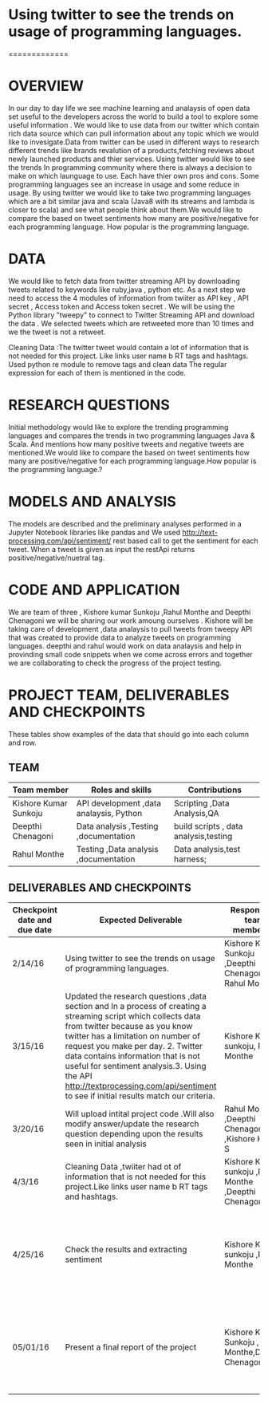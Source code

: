 # Using twitter to see the trends on usage of programming languages.

=============

# OVERVIEW 

In our day to day life we see machine learning and analaysis of open data set useful to the developers across the world to build a tool to explore some useful information . We would like to use data from our twitter which contain rich data source which can pull information about any topic which we would like to invesigate.Data from twitter can be used in different ways to research different trends like brands revalution of a products,fetching reviews about newly launched products and thier services.
Using twitter would like to see the trends In programming community where there is always a decision to make on which launguage to use. Each have thier own pros and cons. Some programming languages see an increase in usage and some reduce in usage. 
By using twitter we would like to take two programming languages which are a bit similar  java and scala (Java8 with its streams and lambda is closer to scala) and see what people think about them.We would like to compare the based on tweet sentiments how many are positive/negative for each programming language.
  How popular is the programming language.



# DATA

We would like to fetch data from twitter streaming API by downloading tweets related to keywords like ruby,java , python etc.
As a next step we need to access the 4 modules of information from twiiter as API key , API secret , Access token and Access token secret .
We will be using the Python library "tweepy" to connect to Twitter Streaming API and download the data .
We selected tweets which are retweeted more than 10 times and we the tweet is not a retweet. 

Cleaning Data :The twitter tweet would contain a lot of information that is not needed for this project.
  Like links user name b RT tags and hashtags.
  Used python re module to remove tags and clean data
  The regular expression for each of them is mentioned in the code.



# RESEARCH QUESTIONS
Initial methodology
would like to explore the trending programming languages and compares the trends in two programming languages Java & Scala.
And mentions how many positive tweets and negative tweets are mentioned.We would like to compare the based on tweet sentiments how many are positive/negative for each programming language.How popular is the programming language.?



# MODELS AND ANALYSIS

The models are described and the preliminary analyses performed in a Jupyter Notebook libraries like pandas and We used http://text-processing.com/api/sentiment/ rest based call to get the sentiment for each tweet. When a tweet is given as input the restApi returns positive/negative/nuetral tag.


# CODE AND APPLICATION
 




We are team of three , Kishore kumar Sunkoju ,Rahul Monthe and Deepthi Chenagoni we will be sharing our work amoung ourselves .
Kishore will be taking care of development ,data analaysis to pull tweets from tweepy API that was created to provide data to analyze tweets  on programming languages.  deepthi and rahul would work on  data analaysis and help in provinding small code snippets when we come across errors and  together we are collaborating to check the progress of the project testing.




# PROJECT TEAM, DELIVERABLES AND CHECKPOINTS
These tables show  examples of the data that should go into each column and row.


## TEAM

| Team member | Roles and skills | Contributions |
|-------------|-------------------------|---------------------------------------------|
| Kishore Kumar Sunkoju | API development ,data analaysis, Python| Scripting ,Data Analysis,QA |
| Deepthi Chenagoni | Data analysis ,Testing ,documentation | build scripts , data analysis,testing |
| Rahul Monthe | Testing ,Data analysis ,documentation |  Data analysis,test harness; |

## DELIVERABLES AND CHECKPOINTS





| Checkpoint date and due date| Expected Deliverable                                                          | Responsible team member(s) | Checkpoint results                                                                                                                  |
|---------------|-------------------------------------------------------------------------------|----------------------------|-------------------------------------------------------------------------------------------------------------------------------------|
|2/14/16| Using twitter to see the trends on usage of programming languages.  | Kishore Kumar Sunkoju ,Deepthi Chenagoni , Rahul Monthe   | Submitted a project proposal for our future project |
|3/15/16 |Updated the research questions ,data section and  In a process of creating a streaming script which collects data from twitter because as you know twitter has a limitation on number of request you make per day. 2. Twitter data contains information that is not useful for sentiment analysis.3. Using the API http://textprocessing.com/api/sentiment to see if initial results match our criteria.| Kishore  Kumar sunkoju, Rahul Monthe  |           Able to pull the tweets data related to programming languages java vs scala and sort and plot the number of tweets in java and scala           |
| 3/20/16 | Will upload intital project code .Will also modify answer/update the research question depending upon the results seen in initial analysis | Rahul Monthe ,Deepthi Chenagoni ,Kishore Kumar S |     As a next step we need to take Relevant Tweets|
| 4/3/16 |Cleaning Data ,twiiter had ot of information that is not needed for this project.Like links user name b RT tags and hashtags.| Kishore  Kumar sunkoju ,Rahul Monthe ,Deepthi Chenagoni  | Used python re module to remove tags and clean data   |
| 4/25/16 | Check the results and extracting sentiment | Kishore  Kumar sunkoju ,Rahul Monthe |used http://text-processing.com/api/sentiment/ rest based call to get the sentiment for each tweet. When a tweet is given as input the restApi returns positive/negative/nuetral tag. Used matplotlib to create graphs        |
| 05/01/16 | Present a final report of the project  | Kishore Kumar Sunkoju , Rahul Monthe,Deepthi Chenagoni  |Prepared a detailed documentation and PPT , Concluded the project with results shows that Java still has a lot of positive impression in the minds of programmers and eventhough scala is covering the gap, it hasn't done it so far.|



